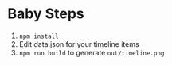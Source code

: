 # Baby Steps

1. `npm install`
2. Edit data.json for your timeline items
3. `npm run build` to generate `out/timeline.png`

